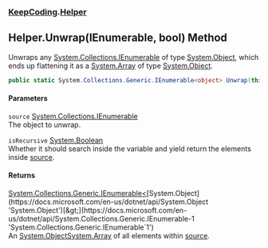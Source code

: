 ### [KeepCoding](KeepCoding.md 'KeepCoding').[Helper](KeepCoding_Helper.md 'KeepCoding.Helper')
## Helper.Unwrap(IEnumerable, bool) Method
Unwraps any [System.Collections.IEnumerable](https://docs.microsoft.com/en-us/dotnet/api/System.Collections.IEnumerable 'System.Collections.IEnumerable') of type [System.Object](https://docs.microsoft.com/en-us/dotnet/api/System.Object 'System.Object'), which ends up flattening it as a [System.Array](https://docs.microsoft.com/en-us/dotnet/api/System.Array 'System.Array') of type [System.Object](https://docs.microsoft.com/en-us/dotnet/api/System.Object 'System.Object').  
```csharp
public static System.Collections.Generic.IEnumerable<object> Unwrap(this System.Collections.IEnumerable source, bool isRecursive=false);
```
#### Parameters
<a name='KeepCoding_Helper_Unwrap(System_Collections_IEnumerable_bool)_source'></a>
`source` [System.Collections.IEnumerable](https://docs.microsoft.com/en-us/dotnet/api/System.Collections.IEnumerable 'System.Collections.IEnumerable')  
The object to unwrap.
  
<a name='KeepCoding_Helper_Unwrap(System_Collections_IEnumerable_bool)_isRecursive'></a>
`isRecursive` [System.Boolean](https://docs.microsoft.com/en-us/dotnet/api/System.Boolean 'System.Boolean')  
Whether it should search inside the variable and yield return the elements inside [source](KeepCoding_Helper_Unwrap(System_Collections_IEnumerable_bool).md#KeepCoding_Helper_Unwrap(System_Collections_IEnumerable_bool)_source 'KeepCoding.Helper.Unwrap(System.Collections.IEnumerable, bool).source').
  
#### Returns
[System.Collections.Generic.IEnumerable&lt;](https://docs.microsoft.com/en-us/dotnet/api/System.Collections.Generic.IEnumerable-1 'System.Collections.Generic.IEnumerable`1')[System.Object](https://docs.microsoft.com/en-us/dotnet/api/System.Object 'System.Object')[&gt;](https://docs.microsoft.com/en-us/dotnet/api/System.Collections.Generic.IEnumerable-1 'System.Collections.Generic.IEnumerable`1')  
An [System.Object](https://docs.microsoft.com/en-us/dotnet/api/System.Object 'System.Object')[System.Array](https://docs.microsoft.com/en-us/dotnet/api/System.Array 'System.Array') of all elements within [source](KeepCoding_Helper_Unwrap(System_Collections_IEnumerable_bool).md#KeepCoding_Helper_Unwrap(System_Collections_IEnumerable_bool)_source 'KeepCoding.Helper.Unwrap(System.Collections.IEnumerable, bool).source').
